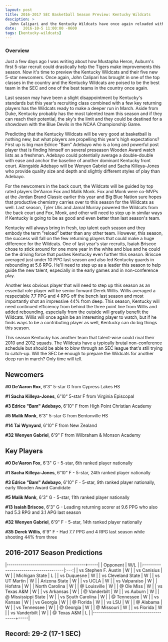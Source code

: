 ```yaml
---
layout: post
title: 2016-2017 SEC Basketball Season Preview: Kentucky Wildcats
desciption: >
  John Calipari and the Kentucky Wildcats have once again reloaded with the nation's top talent and are looking at another deep run in March Madness.
date:   2016-10-5 11:00:00 -0600
tags: [kentucky-wildcats]
---
```

### Overview
Just a few days ago I was writing about how Mustapha Heron, Auburn's first 5-star recruit could drastically help the Tigers make improvements this season. Now it's time to preview the Kentucky Wildcats and their five new 5-star newcomers. Once again, John Calipari has brought in one of the top classes in the country and the Kentucky Wildcats are poised to be the best team in the SEC and one of the best teams in the country once again.

Last season may have been a slight disappointment by Kentucky's standards but this year's recruiting class combined with a few key returning players has the Wildcats ready to make a deeper run in March. Aside from Duke, Kentucky probably has the most talented team this season and if they can reach their potential, the sky's the limit and they could be destined for a showdown with the Blue Devils in the NCAA Championship Game.

Predicting that the Kentucky Wildcats will be very good at basketball is nothing new, but what players are propelling this year's high expectations? First up is big man Edrice "Bam" Adebayo who is a long and powerful post player that is finding himself on several preseason Wooden Award watch lists as a freshman. Adebayo could potentially average a double-double with ease and anchor the baseline of another dominant Kentucky front court. Alongside Adebayo will be Wenyen Gabriel and Sacha Killeya-Jones who provide quality size and depth and slightly different styles of play than Adebayo.

For the newcomers in the back court, the Wildcats will be guided by top rated players De'Aaron Fox and Malik Monk. Fox and Monk were co-MVPs at the Jordan Brand Classic earlier this year and Big Blue Nation sure hopes that productive chemistry carries over to this season for the Wildcats as well. Last season, Tyler Ulis and Jamal Murray powered the Wildcats from the back court and Fox, Monk, and other will need to step up in similar ways if Kentucky is going to be as good and even better than last season's team.

Kentucky will always bring in fresh, top talent each season and they embody the term "reload" better than any other team. However, this season, the success will fall on the few returning players that could make a huge difference for the Wildcats. One of last year's star recruits, Isaiah Briscoe chose to stick around for one more year in the white and blue and he could be the driving force that pushes Kentucky even further this season. Briscoe averaged just under 10 PPG last season and also led Kentucky guards in rebounding at 5.6 RPG. He'll need to step up as a leader this season to help guide the new talent, especially in the early games and in non-conference play.

Another less obvious player that will need to step up this season as an essential role player will be senior forward Derek Willis. Willis averaged a respectable 7.7 PPG and 4 RPG off the bench last season and most importantly shot an impressive 44% from deep. This season, Kentucky will need continued efficiency from behind the three point line from Willis and added rebounding, especially from the outside will greatly benefit the Wildcats. Willis will once again be an interesting player to watch, but if he finds ways to be a contributing player as well, Kentucky can do big things this season.

This season Kentucky has another team that talent-wise could rival their 2010 and 2012 squads. The Wildcats have a typically brutal non-conference schedule but should be able to blow through an SEC league that's still trying to catch-up. Will the SEC be enough to prepare the Wildcats for another deep run in march? Only time will tell.


## Newcomers

**\#0 De'Aaron Rox**, 6'3" 5-star G from Cypress Lakes HS

**\#1 Sacha Killeya-Jones**, 6'10" 5-star F from Virginia Episcopal

**\#3 Edrice "Bam" Adebayo**, 6'10" F from High Point Christian Academy

**\#5 Malik Monk**, 6'3" 5-star G from Bentonville HS

**\#14 Tai Wynyard**, 6'10" F from New Zealand

**\#32 Wenyen Gabriel**, 6'9" F from Wilbraham & Monson Academy


## Key Players

**\#0 De'Aaron Fox**, 6'3" G - 5-star, 6th ranked player nationally

**\#1 Sacha Killeya-Jones**, 6'10" F - 5-star, 24th ranked player nationally

**\#3 Edrice "Bam" Adebayo**, 6'10" F - 5-star, 9th ranked player nationally, early Wooden Award Candidate

**\#5 Malik Monk**, 6'3" G - 5-star, 11th ranked player nationally

**\#13 Isaiah Briscoe**, 6'3" G - Leading returning scorer at 9.6 PPG who also had 5.3 RPG and 3.1 APG last season

**\#32 Wenyen Gabriel**, 6'9" F - 5-star, 14th ranked player nationally

**\#35 Derek Willis**, 6'9" F - Had 7.7 PPG and 4 RPG last season while shooting 44% from three


## 2016-2017 Season Predictions

|---------------------------------------+-----|
| Opponent                              | W/L |
|:--------------------------------------|:---:|
| vs Stephen F. Austin                  | W   |
| vs Canisius                           | W   |
| Michigan State                        | L   |
| vs Duquesne                           | W   |
| vs Cleveland State                    | W   |
| vs UT Martin                          | W   |
| Arizona State                         | W   |
| vs UCLA                               | W   |
| vs Valparaiso                         | W   |
| Hofstra                               | W   |
| North Carolina                        | W   |
| @ Louisville                          | W   |
| @ Ole Miss                            | W   |
| vs Texas A&M                          | W   |
| vs Arkansas                           | W   |
| @ Vanderbilt                          | W   |
| vs Auburn                             | W   |
| @ Mississippi State                   | W   |
| vs South Carolina                     | W   |
| @ Tennessee                           | W   |
| vs Kansas                             | W   |
| vs Georgia                            | W   |
| @ Florida                             | W   |
| vs LSU                                | W   |
| @ Alabama                             | W   |
| vs Tennessee                          | W   |
| @ Georgia                             | W   |
| @ Missouri                            | W   |
| vs Florida                            | W   |
| vs Vanderbilt                         | W   |
| @ Texas A&M                           | L   |
|---------------------------------------+-----|

## Record: 29-2 (17-1 SEC)
